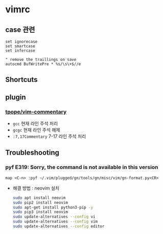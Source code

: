 # vimrc
## case 관련 
```vim
set ignorecase
set smartcase
set infercase

" remove the traillings on save
autocmd BufWritePre * %s/\s\+$//e
```

## Shortcuts


## plugin
### [tpope/vim-commentary](https://github.com/tpope/vim-commentary)
- `gcc` 현재 라인 주석 처리
- `gcgc` 현재 라인 주석 해제
- `:7,17Commentary` 7-17 라인 주석 처리

## Troubleshooting
### pyf E319: Sorry, the command is not available in this version
```vim
map <C-n> :pyf ~/.vim/plugged/gn/tools/gn/misc/vim/gn-format.py<CR>
```
- 해결 방법 : neovim 설치
  ```bash
  sudo apt install neovim
  sudo pip2 install neovim
  sudo apt-get install python3-pip -y
  sudo pip3 install neovim
  sudo update-alternatives --config vi
  sudo update-alternatives --config vim
  sudo update-alternatives --config editor
  ```
